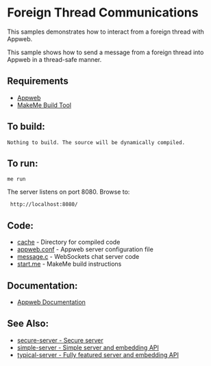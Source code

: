 Foreign Thread Communications
===

This samples demonstrates how to interact from a foreign thread with Appweb.

This sample shows how to send a message from a foreign thread into Appweb in a
thread-safe manner.

Requirements
---

* [Appweb](https://www.embedthis.com/appweb/download.html)
* [MakeMe Build Tool](https://www.embedthis.com/makeme/download.html)

To build:
---
    Nothing to build. The source will be dynamically compiled.

To run:
---
    me run

The server listens on port 8080. Browse to:

     http://localhost:8080/

Code:
---
* [cache](cache) - Directory for compiled code
* [appweb.conf](appweb.conf) - Appweb server configuration file
* [message.c](chat.c) - WebSockets chat server code
* [start.me](start.me) - MakeMe build instructions

Documentation:
---
* [Appweb Documentation](https://www.embedthis.com/appweb/doc/index.html)

See Also:
---
* [secure-server - Secure server](../secure-server/README.md)
* [simple-server - Simple server and embedding API](../simple-server/README.md)
* [typical-server - Fully featured server and embedding API](../typical-server/README.md)
